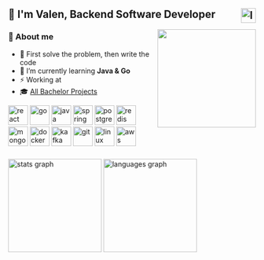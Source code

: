 <h2>👋 I'm Valen, Backend Software Developer 
  <a href="https://www.linkedin.com/in/valrichter/" target="_blank">
    <img align="right" src="https://img.shields.io/static/v1?message=valrichter&logo=linkedin&label=&color=0077B5&logoColor=white&labelColor=gray&style=for-the-badge" height="30" alt="linkedin"  />
  </a> 
</h2>

<img align="right" width="200" src="https://github.com/user-attachments/assets/fe04fce5-7a97-484e-a992-27c69cf14011" />

<div>
  <div align="left">
    <h3>👾 About me</h3>
      <ul>
        <li>🎯 First solve the problem, then write the code
        <li>🌱 I’m currently learning <strong>Java & Go</strong></li>
        <li>⚡ Working at <strong></strong> </li>
        <li>🎓 <a href="https://github.com/stars/valrichter/lists/projectos-de-la-carrera">All Bachelor Projects</a></li>
      </ul>
  </div>
  
  <div>
    <img alt="react" width="40" src="https://cdn.simpleicons.org/react/61DAFB" />
    <img alt="go" width="40" src="https://cdn.simpleicons.org/go/00ADD8" />
    <img alt="java " width="40" src="https://devicon-website.vercel.app/api/java/plain.svg?color=%23EA2D2E" />
    <img alt="spring" width="40" src="https://cdn.simpleicons.org/spring/6DB33F" />
    <img alt="postgresql" width="40" src="https://cdn.simpleicons.org/postgresql/4169E1" />
    <img alt="redis" width="40" src="https://devicon-website.vercel.app/api/redis/plain.svg?color=%23D82C20" />
    <img alt="mongodb" width="40" src="https://cdn.simpleicons.org/mongodb/47A248" /> 
    <img alt="docker" width="40" src="https://cdn.simpleicons.org/docker/2496ED" />
    <img alt="kafka" width="40" src="https://cdn.simpleicons.org/apachekafka/506365" />
    <img alt="git" width="40" src="https://cdn.simpleicons.org/git/F05032" />
    <img alt="linux" width="40" src="https://cdn.simpleicons.org/linux/FCC624" />
    <img alt="aws" width="40" src="https://cdn.simpleicons.org/amazonwebservices/FF9900" />
  </div>
</div>

###

<div align="left">
  <img src="https://github-readme-stats.vercel.app/api?username=valrichter&hide_title=false&hide_rank=false&show_icons=true&include_all_commits=true&count_private=true&disable_animations=true&theme=tokyonight&locale=en&hide_border=true&order=1" height="190" alt="stats graph"  />
  <img src="https://github-readme-stats.vercel.app/api/top-langs?username=valrichter&locale=en&hide_title=false&layout=compact&card_width=320&langs_count=10&hide=html,jupyter%20notebook,PLpgSQL,makefile,css,dockerfile,csharp,shell&theme=tokyonight&hide_border=false&order=2" height="190" alt="languages graph"  />
</div>
